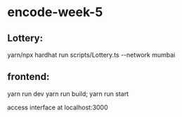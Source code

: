 # encode-week-5

Lottery:
  ------------
  yarn/npx hardhat run scripts/Lottery.ts --network mumbai

frontend:
  ------------
  yarn run dev
  yarn run build; yarn run start

access interface at localhost:3000
